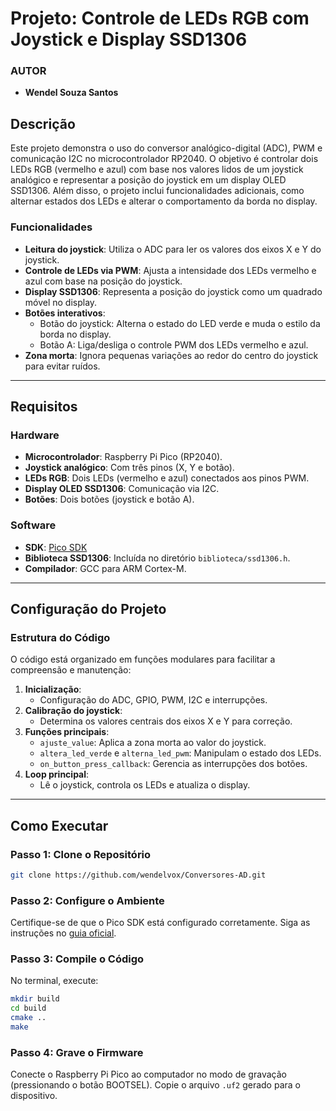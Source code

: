 # Projeto: Controle de LEDs RGB com Joystick e Display SSD1306
### AUTOR
- **Wendel Souza Santos**

## Descrição

Este projeto demonstra o uso do conversor analógico-digital (ADC), PWM e comunicação I2C no microcontrolador RP2040. O objetivo é controlar dois LEDs RGB (vermelho e azul) com base nos valores lidos de um joystick analógico e representar a posição do joystick em um display OLED SSD1306. Além disso, o projeto inclui funcionalidades adicionais, como alternar estados dos LEDs e alterar o comportamento da borda no display.

### Funcionalidades
- **Leitura do joystick**: Utiliza o ADC para ler os valores dos eixos X e Y do joystick.
- **Controle de LEDs via PWM**: Ajusta a intensidade dos LEDs vermelho e azul com base na posição do joystick.
- **Display SSD1306**: Representa a posição do joystick como um quadrado móvel no display.
- **Botões interativos**:
  - Botão do joystick: Alterna o estado do LED verde e muda o estilo da borda no display.
  - Botão A: Liga/desliga o controle PWM dos LEDs vermelho e azul.
- **Zona morta**: Ignora pequenas variações ao redor do centro do joystick para evitar ruídos.

---

## Requisitos

### Hardware
- **Microcontrolador**: Raspberry Pi Pico (RP2040).
- **Joystick analógico**: Com três pinos (X, Y e botão).
- **LEDs RGB**: Dois LEDs (vermelho e azul) conectados aos pinos PWM.
- **Display OLED SSD1306**: Comunicação via I2C.
- **Botões**: Dois botões (joystick e botão A).

### Software
- **SDK**: [Pico SDK](https://github.com/raspberrypi/pico-sdk)
- **Biblioteca SSD1306**: Incluída no diretório `biblioteca/ssd1306.h`.
- **Compilador**: GCC para ARM Cortex-M.

---

## Configuração do Projeto

### Estrutura do Código
O código está organizado em funções modulares para facilitar a compreensão e manutenção:

1. **Inicialização**:
   - Configuração do ADC, GPIO, PWM, I2C e interrupções.
2. **Calibração do joystick**:
   - Determina os valores centrais dos eixos X e Y para correção.
3. **Funções principais**:
   - `ajuste_value`: Aplica a zona morta ao valor do joystick.
   - `altera_led_verde` e `alterna_led_pwm`: Manipulam o estado dos LEDs.
   - `on_button_press_callback`: Gerencia as interrupções dos botões.
4. **Loop principal**:
   - Lê o joystick, controla os LEDs e atualiza o display.

---

## Como Executar

### Passo 1: Clone o Repositório
```bash
git clone https://github.com/wendelvox/Conversores-AD.git

```

### Passo 2: Configure o Ambiente
Certifique-se de que o Pico SDK está configurado corretamente. Siga as instruções no [guia oficial](https://datasheets.raspberrypi.com/pico/getting-started-with-pico.pdf).

### Passo 3: Compile o Código
No terminal, execute:
```bash
mkdir build
cd build
cmake ..
make
```

### Passo 4: Grave o Firmware
Conecte o Raspberry Pi Pico ao computador no modo de gravação (pressionando o botão BOOTSEL). Copie o arquivo `.uf2` gerado para o dispositivo.




